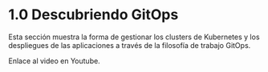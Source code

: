 # 1.0 Descubriendo GitOps

Esta sección muestra la forma de gestionar los clusters de Kubernetes y los despliegues de las aplicaciones a través de la filosofía de trabajo GitOps.

Enlace al video en Youtube.